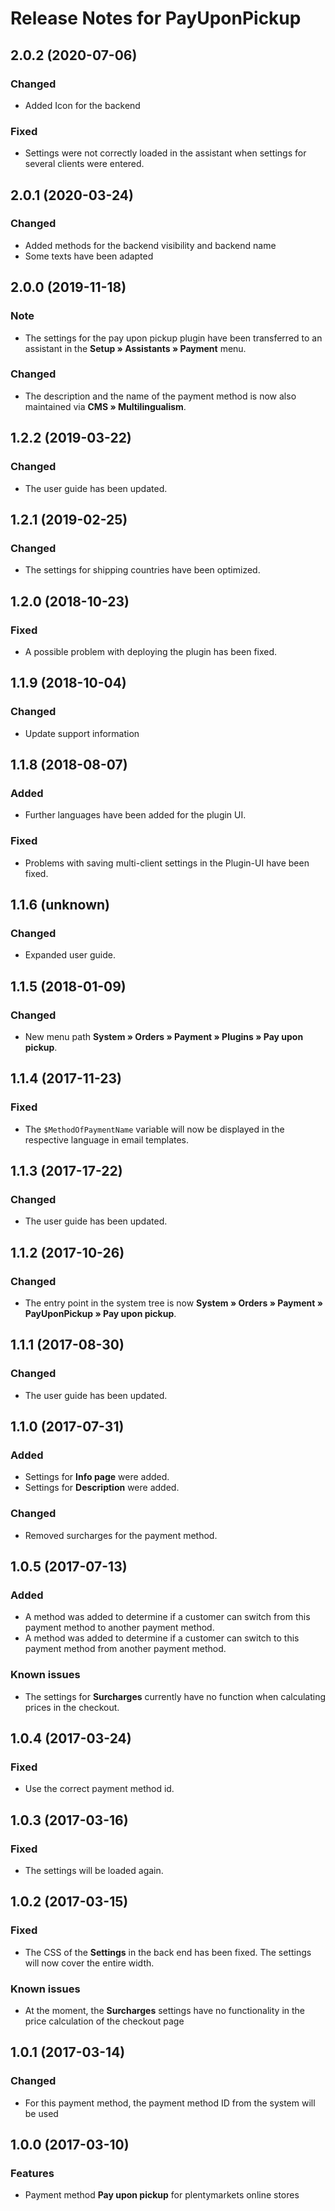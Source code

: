 # Release Notes for PayUponPickup

## 2.0.2 (2020-07-06)

### Changed
- Added Icon for the backend

### Fixed
- Settings were not correctly loaded in the assistant when settings for several clients were entered.
## 2.0.1 (2020-03-24)

### Changed
- Added methods for the backend visibility and backend name
- Some texts have been adapted

## 2.0.0 (2019-11-18)

### Note 
- The settings for the pay upon pickup plugin have been transferred to an assistant in the **Setup » Assistants » Payment** menu.

### Changed
- The description and the name of the payment method is now also maintained via **CMS » Multilingualism**.

## 1.2.2 (2019-03-22)

### Changed
- The user guide has been updated.

## 1.2.1 (2019-02-25)

### Changed
- The settings for shipping countries have been optimized.

## 1.2.0 (2018-10-23)

### Fixed
- A possible problem with deploying the plugin has been fixed.

## 1.1.9 (2018-10-04)

### Changed
- Update support information

## 1.1.8 (2018-08-07)

### Added
- Further languages have been added for the plugin UI.

### Fixed
- Problems with saving multi-client settings in the Plugin-UI have been fixed.

## 1.1.6 (unknown)

### Changed
- Expanded user guide.

## 1.1.5 (2018-01-09)

### Changed
- New menu path **System&nbsp;» Orders&nbsp;» Payment » Plugins » Pay upon pickup**.

## 1.1.4 (2017-11-23)

### Fixed
- The `$MethodOfPaymentName` variable will now be displayed in the respective language in email templates.

## 1.1.3 (2017-17-22)

### Changed
- The user guide has been updated.

## 1.1.2 (2017-10-26)

### Changed
- The entry point in the system tree is now **System » Orders » Payment » PayUponPickup » Pay upon pickup**.

## 1.1.1 (2017-08-30)

### Changed
- The user guide has been updated.

## 1.1.0 (2017-07-31)

### Added
- Settings for **Info page** were added.
- Settings for **Description** were added.

### Changed
- Removed surcharges for the payment method.

## 1.0.5 (2017-07-13)

### Added
- A method was added to determine if a customer can switch from this payment method to another payment method.
- A method was added to determine if a customer can switch to this payment method from another payment method.

### Known issues
- The settings for **Surcharges** currently have no function when calculating prices in the checkout.

## 1.0.4 (2017-03-24)

### Fixed
- Use the correct payment method id.

## 1.0.3 (2017-03-16)

### Fixed
- The settings will be loaded again.

## 1.0.2 (2017-03-15)

### Fixed
- The CSS of the **Settings** in the back end has been fixed. The settings will now cover the entire width.

### Known issues
- At the moment, the **Surcharges** settings have no functionality in the price calculation of the checkout page

## 1.0.1 (2017-03-14)

### Changed
- For this payment method, the payment method ID from the system will be used

## 1.0.0 (2017-03-10)

### Features
- Payment method **Pay upon pickup** for plentymarkets online stores
